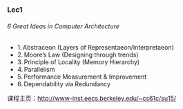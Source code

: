 ### Lec1

###### 6 Great Ideas in Computer Architecture
* 1. Abstraceon (Layers of Representaeon/Interpretaeon)
* 2. Moore’s Law (Designing through trends)
* 3. Principle of Locality (Memory Hierarchy)
* 4. Parallelism
* 5. Performance Measurement & Improvement
* 6. Dependability via Redundancy




课程主页：http://www-inst.eecs.berkeley.edu/~cs61c/su15/